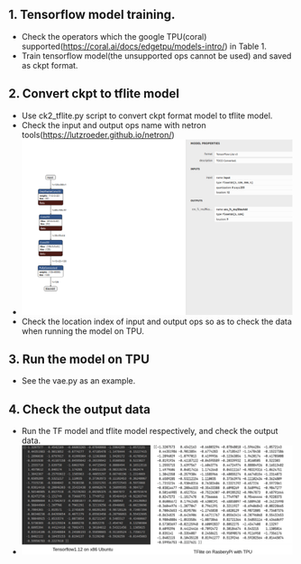 ## 1. Tensorflow model training. 
* Check the operators which the google TPU(coral) supported(https://coral.ai/docs/edgetpu/models-intro/) in Table 1.
* Train tensorflow model(the unsupported ops cannot be used) and saved as ckpt format.

## 2. Convert ckpt to tflite model
* Use ck2_tflite.py script to convert ckpt format model to tflite model.
* Check the input and output ops name with netron tools(https://lutzroeder.github.io/netron/)
* ![graph](../figs/vis_tflite.png)
* Check the location index of input and output ops so as to check the data when running the model on TPU.

## 3. Run the model on TPU
* See the vae.py as an example.

## 4. Check the output data
* Run the TF model and tflite model respectively, and check the output data.
 * ![output data check](../figs/tflite.png)